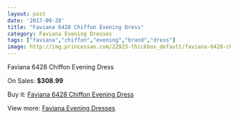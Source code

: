 ```yaml
---
layout: post
date: '2017-09-28'
title: "Faviana 6428 Chiffon Evening Dress"
category: Faviana Evening Dresses
tags: ["faviana","chiffon","evening","brand","dress"]
image: http://img.princessan.com/22923-thickbox_default/faviana-6428-chiffon-evening-dress.jpg
---
```

Faviana 6428 Chiffon Evening Dress

On Sales: **$308.99**
<a href="https://www.princessan.com/en/10388-faviana-6428-chiffon-evening-dress.html"><amp-img layout="responsive" width="600" height="600" src="//img.princessan.com/22923-thickbox_default/faviana-6428-chiffon-evening-dress.jpg" alt="Faviana 6428 Chiffon Evening Dress 0" /></a>
<a href="https://www.princessan.com/en/10388-faviana-6428-chiffon-evening-dress.html"><amp-img layout="responsive" width="600" height="600" src="//img.princessan.com/22927-thickbox_default/faviana-6428-chiffon-evening-dress.jpg" alt="Faviana 6428 Chiffon Evening Dress 1" /></a>
<a href="https://www.princessan.com/en/10388-faviana-6428-chiffon-evening-dress.html"><amp-img layout="responsive" width="600" height="600" src="//img.princessan.com/22926-thickbox_default/faviana-6428-chiffon-evening-dress.jpg" alt="Faviana 6428 Chiffon Evening Dress 2" /></a>
<a href="https://www.princessan.com/en/10388-faviana-6428-chiffon-evening-dress.html"><amp-img layout="responsive" width="600" height="600" src="//img.princessan.com/22925-thickbox_default/faviana-6428-chiffon-evening-dress.jpg" alt="Faviana 6428 Chiffon Evening Dress 3" /></a>
<a href="https://www.princessan.com/en/10388-faviana-6428-chiffon-evening-dress.html"><amp-img layout="responsive" width="600" height="600" src="//img.princessan.com/22924-thickbox_default/faviana-6428-chiffon-evening-dress.jpg" alt="Faviana 6428 Chiffon Evening Dress 4" /></a>

Buy it: [Faviana 6428 Chiffon Evening Dress](https://www.princessan.com/en/10388-faviana-6428-chiffon-evening-dress.html "Faviana 6428 Chiffon Evening Dress")

View more: [Faviana Evening Dresses](https://www.princessan.com/en/80- "Faviana Evening Dresses")
